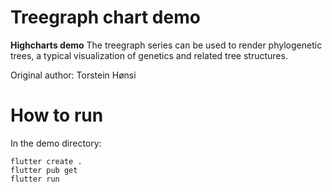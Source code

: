 # Treegraph chart demo

**Highcharts demo**
The treegraph series can be used to render phylogenetic trees, a typical
        visualization of genetics and related tree structures.

Original author: Torstein Hønsi

# How to run

In the demo directory:

```
flutter create .
flutter pub get
flutter run
```

